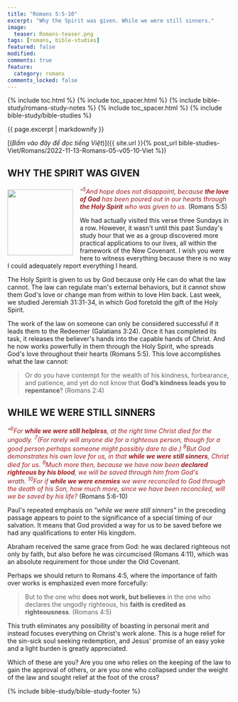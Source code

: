 ```yaml
---
title: "Romans 5:5-10"
excerpt: "Why the Spirit was given. While we were still sinners."
image:
  teaser: Romans-teaser.png
tags: [romans, bible-studies]
featured: false
modified:
comments: true
feature:
  category: romans
comments_locked: false
---
```


{% include toc.html %}
{% include toc_spacer.html %}
{% include bible-study/romans-study-notes %}
{% include toc_spacer.html %}
{% include bible-study/bible-studies %}

{{ page.excerpt | markdownify }}

[(<em>Bấm vào đây để đọc tiếng Việt</em>)]({{ site.url }}{% post_url bible-studies-Viet/Romans/2022-11-13-Romans-05-v05-10-Viet %})

## WHY THE SPIRIT WAS GIVEN
<div>
<p>
<img alt src="http://vacsf.org/assets/images/Romans-teaser.png" style="border: 0px none; margin: 7px 15px 0px 0px; max-width: 100%; height: 148px; padding: 0px; float: left;">
    <span style="color: rgb(159, 29, 33);"><i>"<sup>5</sup>And hope does not disappoint, because  <strong>the love of God</strong> has been poured out in our hearts through <strong>the Holy Spirit</strong> who was given to us.</i></span> (Romans 5:5)<br /></p>We had actually visited this verse three Sundays in a row. However, it wasn't until this past Sunday's study hour that we as a group discovered more practical applications to our lives, all within the framework of the New Covenant. I wish you were here to witness everything because there is no way I could adequately report everything I heard.
</div>

The Holy Spirit is given to us by God because only He can do what the law cannot. The law can regulate man's external behaviors, but it cannot show them God's love or change man from within to love Him back. Last week, we studied Jeremiah 31:31-34, in which God foretold the gift of the Holy Spirit.

The work of the law on someone can only be considered successful if it leads them to the Redeemer (Galatians 3:24). Once it has completed its task, it releases the believer's hands into the capable hands of Christ. And he now works powerfully in them through the Holy Spirit, who spreads God's love throughout their hearts (Romans 5:5). This love accomplishes what the law cannot:

> Or do you have contempt for the wealth of his kindness, forbearance, and patience, and yet do not know that **God’s kindness leads you to repentance**? (Romans 2:4)

## WHILE WE WERE STILL SINNERS

<span style="color: rgb(159, 29, 33);">
<i>"<sup>6</sup>For <strong>while we were still helpless</strong>, at the right time Christ died for the ungodly. <sup>7</sup>(For rarely will anyone die for a righteous person, though for a good person perhaps someone might possibly dare to die.) <sup>8</sup>But God demonstrates his own love for us, in that <strong>while we were still sinners</strong>, Christ died for us. <sup>9</sup>Much more then, because we have now been <strong>declared righteous by his blood</strong>, we will be saved through him from God's wrath. <sup>10</sup>For if <strong>while we were enemies</strong> we were reconciled to God through the death of his Son, how much more, since we have been reconciled, will we be saved by his life?</i></span> (Romans 5:6-10)

Paul's repeated emphasis on *"while we were still sinners"* in the preceding passage appears to point to the significance of a special timing of our salvation. It means that God provided a way for us to be saved before we had any qualifications to enter His kingdom.

Abraham received the same grace from God: he was declared righteous not only by faith, but also before he was circumcised (Romans 4:11), which was an absolute requirement for those under the Old Covenant.

Perhaps we should return to Romans 4:5, where the importance of faith over works is emphasized even more forcefully:

> But to the one who **does not work, but believes** in the one who declares the ungodly righteous, his **faith is credited as righteousness**. (Romans 4:5)

This truth eliminates any possibility of boasting in personal merit and instead focuses everything on Christ's work alone. This is a huge relief for the sin-sick soul seeking redemption, and Jesus' promise of an easy yoke and a light burden is greatly appreciated.

Which of these are you? Are you one who relies on the keeping of the law to gain the approval of others, or are you one who collapsed under the weight of the law and sought relief at the foot of the cross?


{% include bible-study/bible-study-footer %}

